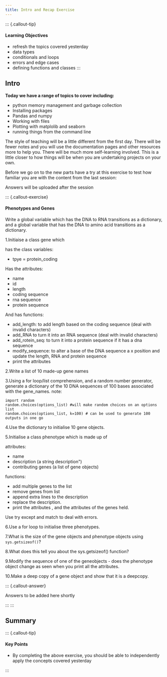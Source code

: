 ```yaml
---
title: Intro and Recap Exercise
---
```


::: {.callout-tip}
#### Learning Objectives

- refresh the topics covered yesterday
- data types
- conditionals and loops
- errors and edge cases
- defining functions and classes
:::


## Intro

**Today we have a range of topics to cover including:**

- python memory management and garbage collection
- Installing packages
- Pandas and numpy
- Working with files
- Plotting with matplolib and seaborn
- running things from the command line

The style of teaching will be a little different from the first day. 
There will be fewer notes and you will use the documentation pages and other resources more to help you. There will be much more self-learning involved.
This is a little closer to how things will be when you are undertaking projects on your own. 

Before we go on to the new parts have a try at this exercise to test how familiar you are with the content from the last session:


Answers will be uploaded after the session

::: {.callout-exercise}
#### Phenotypes and Genes

Write a global variable which has the DNA to RNA transitions as a dictionary, and a global variable that has the DNA to amino acid transitions as a dictionary. 

1.Initiaise a class gene which 

has the class variables:

- tpye = protein_coding

Has the attributes:

- name
- id
- length 
- coding sequence
- rna sequence
- protein sequence

And has functions:

- add_length: to add length based on the coding sequence (deal with invalid characters)
- add_RNA to turn it into an RNA sequence (deal with invalid characters)
- add_rotein_seq: to turn it into a protein sequence if it has a dna sequence
- modify_sequence: to alter a base of the DNA sequence a x position and update the length, RNA and protein sequence
- print the attributes

2.Write a list of 10 made-up gene names

3.Using a for loop/list comprehension, and a random number generator, generate a dictionary of the 10 DNA sequences of 100 bases associated with the gene_names.
note:
```
import random
random.choices(options_list) #will make random choices on an options list
random.choices(options_list, k=100) # can be used to generate 100 outputs in one go
```
4.Use the dictionary to initialise 10 gene objects.


5.Initialise a class phenotype which is made up of

attributes: 
- name
- description (a string description")
- contributing genes (a list of gene objects)

functions: 
- add multiple genes to the list
- remove genes from list
- append extra lines to the description
- replace the description. 
- print the attributes , and the attributes of the genes held. 

Use try except and match to deal with errors.

6.Use a for loop to initialise three phenotypes.

7.What is the size of the gene objects and phenotype objects using `sys.getsizeof()`?

8.What does this tell you about the sys.getsizeof() function?


9.Modify the sequence of one of the geneobjects - does the phenotype object change as seen when you print all the attributes.

10.Make a deep copy of a gene object and show that it is a deepcopy. 

::: {.callout-answer}

Answers to be added here shortly

:::
:::

## Summary

::: {.callout-tip}
#### Key Points

- By completing the above exercise, you should be able to independently apply the concepts covered yesterday

:::
